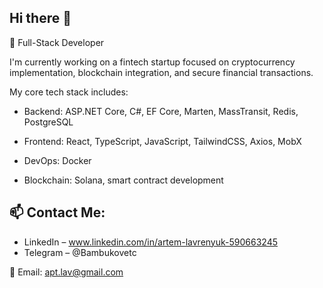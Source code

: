 ## Hi there 👋

🚀 Full-Stack Developer

I'm currently working on a fintech startup focused on cryptocurrency implementation, blockchain integration, and secure financial transactions.

My core tech stack includes:

  - Backend: ASP.NET Core, C#, EF Core, Marten, MassTransit, Redis, PostgreSQL
    
  - Frontend: React, TypeScript, JavaScript, TailwindCSS, Axios, MobX
    
  - DevOps: Docker
    
  - Blockchain: Solana, smart contract development



## 📫 Contact Me:
    
  - LinkedIn – www.linkedin.com/in/artem-lavrenyuk-590663245
  - Telegram – @Bambukovetc

📧 Email: apt.lav@gmail.com
